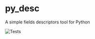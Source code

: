 # py_desc
A simple fields descriptors tool for Python 

![Tests](https://github.com/syth0le/py_desc/actions/workflows/run_tests.yml/badge.svg)
